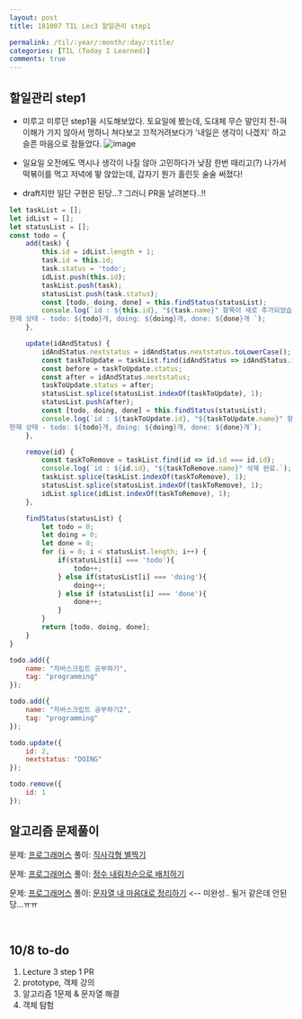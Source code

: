 ```yaml
---
layout: post
title: 181007 TIL Lec3 할일관리 step1 

permalink: /til/:year/:month/:day/:title/
categories: [TIL (Today I Learned)]
comments: true
---
```


## 할일관리 step1
- 미루고 미루던 step1을 시도해보았다. 토요일에 봤는데, 도대체 무슨 말인지 전-혀 이해가 가지 않아서 멍하니 쳐다보고 끄적거려보다가 '내일은 생각이 나겠지' 하고 슬픈 마음으로 잠들었다. 
![image](https://user-images.githubusercontent.com/40848630/46588716-9cac8280-cadb-11e8-8cb6-f85408075309.png)

- 일요일 오전에도 역시나 생각이 나질 않아 고민하다가 낮잠 한번 때리고(?) 나가서 떡볶이를 먹고 저녁에 뙇 앉았는데, 갑자기 뭔가 홀린듯 술술 써졌다! 

- draft지만 일단 구현은 된당...? 그러니 PR을 날려본다..!! 

```javascript
let taskList = [];
let idList = [];
let statusList = [];
const todo = {
    add(task) {
        this.id = idList.length + 1;
        task.id = this.id;
        task.status = 'todo';
        idList.push(this.id);
        taskList.push(task);
        statusList.push(task.status);
        const [todo, doing, done] = this.findStatus(statusList);
        console.log(`id : ${this.id}, "${task.name}" 항목이 새로 추가되었습니다.
현재 상태 - todo: ${todo}개, doing: ${doing}개, done: ${done}개 `);
    },

    update(idAndStatus) {
        idAndStatus.nextstatus = idAndStatus.nextstatus.toLowerCase();
        const taskToUpdate = taskList.find(idAndStatus => idAndStatus.id === this.id);
        const before = taskToUpdate.status;
        const after = idAndStatus.nextstatus;
        taskToUpdate.status = after;
        statusList.splice(statusList.indexOf(taskToUpdate), 1);
        statusList.push(after);
        const [todo, doing, done] = this.findStatus(statusList);
        console.log(`id : ${taskToUpdate.id}, "${taskToUpdate.name}" 항목이 (${before} => ${after}) 상태로 업데이트되었습니다. 
현재 상태 - todo: ${todo}개, doing: ${doing}개, done: ${done}개`);
    },

    remove(id) {
        const taskToRemove = taskList.find(id => id.id === id.id);
        console.log(`id : ${id.id}, "${taskToRemove.name}" 삭제 완료.`);
        taskList.splice(taskList.indexOf(taskToRemove), 1);
        statusList.splice(statusList.indexOf(taskToRemove), 1);
        idList.splice(idList.indexOf(taskToRemove), 1);
    },

    findStatus(statusList) {
        let todo = 0;
        let doing = 0;
        let done = 0;
        for (i = 0; i < statusList.length; i++) {
            if(statusList[i] === 'todo'){
                todo++;
            } else if(statusList[i] === 'doing'){
                doing++;
            } else if (statusList[i] === 'done'){
                done++;
            }
        }
        return [todo, doing, done];
    }
}

todo.add({
    name: "자바스크립트 공부하기",
    tag: "programming"
});

todo.add({
    name: "자바스크립트 공부하기2",
    tag: "programming"
});

todo.update({
    id: 2,
    nextstatus: "DOING"
});

todo.remove({
    id: 1
});
```

## 알고리즘 문제풀이
문제: [프로그래머스](https://programmers.co.kr/learn/courses/30/lessons/12969?language=javascript)
풀이: 
[직사각형 별찍기](https://gist.github.com/developersoom/5edb7002bed420f4b1ceb4503cd262cc)

문제: [프로그래머스](https://programmers.co.kr/learn/courses/30/lessons/12933?language=javascript)
풀이: [정수 내림차순으로 배치하기](https://gist.github.com/developersoom/70b104a567211191f9e43c47cd3b0925)

문제: [프로그래머스](https://programmers.co.kr/learn/courses/30/lessons/12915?language=javascript)
풀이: [문자열 내 마음대로 정리하기](https://gist.github.com/developersoom/a8b545a2f2c1473d4ab346383fd9aaaf) <-- 미완성.. 될거 같은데 안된당...ㅠㅠ 


<br>

## 10/8 to-do
1. Lecture 3 step 1 PR
2. prototype, 객체 강의
3. 알고리즘 1문제 & 문자열 해결 
4. 객체 탐험
